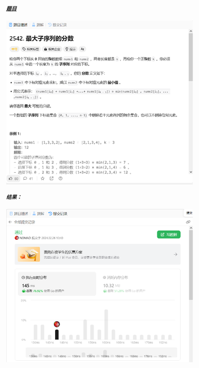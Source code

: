 ##### [题目](https://leetcode.cn/problems/maximum-subsequence-score/description/)
![pic](img.png)
##### 结果：
![pic](result.png)